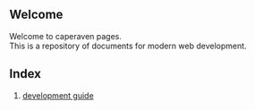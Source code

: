 ## Welcome
Welcome to caperaven pages.  
This is a repository of documents for modern web development.

## Index
1. [development guide]("documents/development-guide.md")
